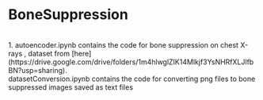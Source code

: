 # BoneSuppression
<br>
1. autoencoder.ipynb contains the code for bone suppression on chest X-rays , dataset from [here](https://drive.google.com/drive/folders/1m4hlwglZIK14Mlkjf3YsNHRfXLJlfbBN?usp=sharing).
<br>
datasetConversion.ipynb contains the code for converting png files to bone suppressed images saved as text files
